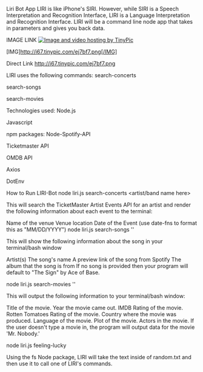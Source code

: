 



Liri Bot App
LIRI is like iPhone's SIRI. However, while SIRI is a Speech Interpretation and Recognition Interface, LIRI is a Language Interpretation and Recognition Interface. LIRI will be a command line node app that takes in parameters and gives you back data.

IMAGE LINK
<a href="http://tinypic.com?ref=ej7bf7" target="_blank"><img src="http://i67.tinypic.com/ej7bf7.png" border="0" alt="Image and video hosting by TinyPic"></a>

[IMG]http://i67.tinypic.com/ej7bf7.png[/IMG]

Direct Link
http://i67.tinypic.com/ej7bf7.png

LIRI uses the following commands:
search-concerts

search-songs

search-movies



Technologies used:
Node.js

Javascript

npm packages:
Node-Spotify-API

Ticketmaster API

OMDB API

Axios

DotEnv

How to Run LIRI-Bot
node liri.js search-concerts <artist/band name here>

This will search the TicketMaster Artist Events API for an artist and render the following information about each event to the terminal:

Name of the venue
Venue location
Date of the Event (use date-fns to format this as "MM/DD/YYYY")
node liri.js search-songs '<song name here>'

This will show the following information about the song in your terminal/bash window

Artist(s)
The song's name
A preview link of the song from Spotify
The album that the song is from
If no song is provided then your program will default to "The Sign" by Ace of Base.

node liri.js search-movies '<movie name here>'

This will output the following information to your terminal/bash window:

Title of the movie.
Year the movie came out.
IMDB Rating of the movie.
Rotten Tomatoes Rating of the movie.
Country where the movie was produced.
Language of the movie.
Plot of the movie.
Actors in the movie.
If the user doesn't type a movie in, the program will output data for the movie 'Mr. Nobody.'

node liri.js feeling-lucky

Using the fs Node package, LIRI will take the text inside of random.txt and then use it to call one of LIRI's commands.

